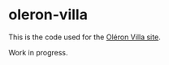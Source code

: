 # oleron-villa
This is the code used for the [Oléron Villa site](https://oleronvilla.com).

Work in progress.